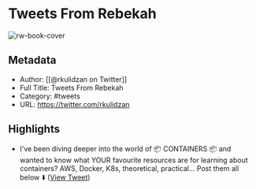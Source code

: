 # Tweets From Rebekah

![rw-book-cover](https://pbs.twimg.com/profile_images/1698690036865134592/fg9PH74K.jpg)

## Metadata
- Author: [[@rkulidzan on Twitter]]
- Full Title: Tweets From Rebekah
- Category: #tweets
- URL: https://twitter.com/rkulidzan

## Highlights
- I've been diving deeper into the world of 📦 CONTAINERS 📦 and wanted to know what YOUR favourite resources are for learning about containers? 
  AWS, Docker, K8s, theoretical, practical... 
  Post them all below ⬇️ ([View Tweet](https://twitter.com/rkulidzan/status/1483847145732067329))
